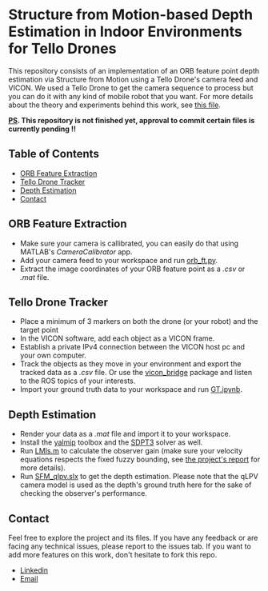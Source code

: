 # Structure from Motion-based Depth Estimation in Indoor Environments for Tello Drones
This repository consists of an implementation of an ORB feature point depth estimation via Structure from Motion using a Tello Drone's camera feed and VICON. We used a Tello Drone to get the camera sequence to process but you can do it with any kind of mobile robot that you want. For more details about the theory and experiments behind this work, see [this file](./Documentation.pdf).

**<ins>PS</ins>. This repository is not finished yet, approval to commit certain files is currently pending​​ ‼️​**

## Table of Contents
- [ORB Feature Extraction](#orb-feature-extraction)
- [Tello Drone Tracker](#tello-drone-tracker)
- [Depth Estimation](#depth-estimation)
- [Contact](#contact)

## ORB Feature Extraction
- Make sure your camera is callibrated, you can easily do that using MATLAB's *CameraCalibrator* app.
- Add your camera feed to your workspace and run [orb_ft.py](./ORB_ft.py). 
- Extract the image coordinates of your ORB feature point as a *.csv* or *.mat* file.

## Tello Drone Tracker
- Place a minimum of 3 markers on both the drone (or your robot) and the target point
- In the VICON software, add each object as a VICON frame.
- Establish a private IPv4 connection between the VICON host pc and your own computer.
- Track the objects as they move in your environment and export the tracked data as a *.csv* file. Or use the [vicon_bridge](https://github.com/ethz-asl/vicon_bridge.git) package and listen to the ROS topics of your interests.
- Import your ground truth data to your workspace and run [GT.ipynb](./GT.ipynb).

## Depth Estimation
- Render your data as a *.mat* file and import it to your workspace.
- Install the [yalmip](https://yalmip.github.io/) toolbox and the [SDPT3](https://yalmip.github.io/solver/sdpt3/) solver as well.
- Run [LMIs.m](./LMIs.m) to calculate the observer gain (make sure your velocity equations respects the fixed fuzzy bounding, see [the project's report](./Documentation.pdf) for more details).
- Run [SFM_qlpv.slx](./SFM_qlpv.slx) to get the depth estimation. Please note that the qLPV camera model is used as the depth's ground truth here for the sake of checking the observer's performance.

## Contact
Feel free to explore the project and its files. If you have any feedback or are facing any technical issues, please report to the issues tab. If you want to add more features on this work, don't hesitate to fork this repo.

- [Linkedin](https://www.linkedin.com/in/yhadj/)
- [Email](mailto:y_hadj@outlook.com)

